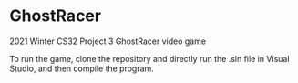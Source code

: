 # GhostRacer
2021 Winter CS32 Project 3 GhostRacer video game

To run the game, clone the repository and directly run the .sln file in Visual Studio, and then compile the program.
